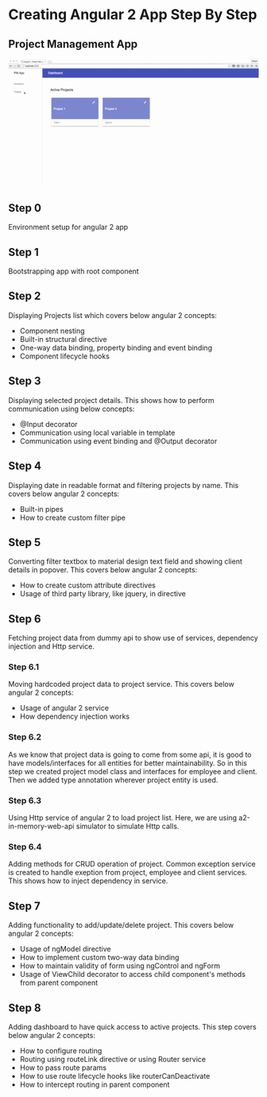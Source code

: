 # Creating Angular 2 App Step By Step

## Project Management App
![project-management-app](https://github.com/shripalsoni04/angular2-tutorial/blob/master/images/0-Intro/0_1-Output-of-project-management-with-animation-app.gif)

## Step 0
Environment setup for angular 2 app

## Step 1
Bootstrapping app with root component

## Step 2
Displaying Projects list which covers below angular 2 concepts:
- Component nesting
- Built-in structural directive
- One-way data binding, property binding and event binding
- Component lifecycle hooks

## Step 3
Displaying selected project details. This shows how to perform communication using below concepts:
- @Input decorator
- Communication using local variable in template
- Communication using event binding and @Output decorator

## Step 4
Displaying date in readable format and filtering projects by name. This covers below angular 2 concepts:
- Built-in pipes
- How to create custom filter pipe

## Step 5
Converting filter textbox to material design text field and showing client details in popover. This covers below angular 2 concepts:
- How to create custom attribute directives
- Usage of third party library, like jquery, in directive

## Step 6
Fetching project data from dummy api to show use of services, dependency injection and Http service.

### Step 6.1
Moving hardcoded project data to project service. This covers below angular 2 concepts:
- Usage of angular 2 service
- How dependency injection works

### Step 6.2
As we know that project data is going to come from some api, it is good to have models/interfaces for all entities for better maintainability. 
So in this step we created project model class and interfaces for employee and client. Then we added type annotation wherever project entity is used.

### Step 6.3
Using Http service of angular 2 to load project list. Here, we are using a2-in-memory-web-api simulator to simulate Http calls.

### Step 6.4
Adding methods for CRUD operation of project. Common exception service is created to handle exeption from project, employee and client services. This shows how to 
inject dependency in service.

## Step 7
Adding functionality to add/update/delete project. This covers below angular 2 concepts:
- Usage of ngModel directive
- How to implement custom two-way data binding
- How to maintain validity of form using ngControl and ngForm
- Usage of ViewChild decorator to access child component's methods from parent component 

## Step 8
Adding dashboard to have quick access to active projects. This step covers below angular 2 concepts: 
- How to configure routing
- Routing using routeLink directive or using Router service
- How to pass route params 
- How to use route lifecycle hooks like routerCanDeactivate
- How to intercept routing in parent component